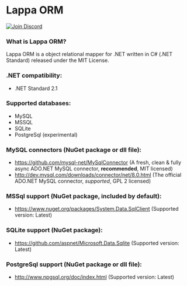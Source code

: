 # Lappa ORM

[![Join Discord](https://img.shields.io/badge/discord-join-7289DA.svg)](https://discord.gg/3wcx5rK)

### What is Lappa ORM?
Lappa ORM is a object relational mapper for .NET written in C# (.NET Standard) released under the MIT License.

### .NET compatibility:
- .NET Standard 2.1

### Supported databases:
- MySQL
- MSSQL
- SQLite
- PostgreSql (experimental)

### MySQL connectors (NuGet package or dll file):
- https://github.com/mysql-net/MySqlConnector (A fresh, clean & fully async ADO.NET MySQL connector, **recommended**, MIT licensed)
- http://dev.mysql.com/downloads/connector/net/8.0.html (The official ADO.NET MySQL connector, *supported*, GPL 2 licensed)

### MSSql support (NuGet package, included by default):
- https://www.nuget.org/packages/System.Data.SqlClient (Supported version: Latest)

### SQLite support (NuGet package):
- https://github.com/aspnet/Microsoft.Data.Sqlite (Supported version: Latest)

### PostgreSql support (NuGet package or dll file):
- http://www.npgsql.org/doc/index.html (Supported version: Latest)
